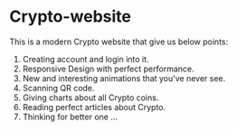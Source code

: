# Crypto-website
This is a modern Crypto website that give us below points:

1. Creating account and login into it.
2. Responsive Design with perfect performance.
3. New and interesting animations that you've never see.
4. Scanning QR code.
5. Giving charts about all Crypto coins.
6. Reading perfect articles about Crypto.
7. Thinking for better one ...
